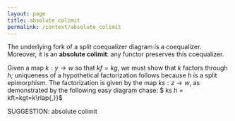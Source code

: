 ```yaml
---
layout: page
title: absolute colimit
permalink: /context/absolute_colimit
---
```


The underlying fork of a split coequalizer diagram is a coequalizer. Moreover, it is an **absolute colimit**: any functor preserves this coequalizer.


Given a map $k : y \to w$ so that $kf=kg$, we must show that $k$ factors through $h$; uniqueness of a hypothetical factorization follows because $h$ is a split epimorphism. The factorization is given by the map $ks : z \to w$, as demonstrated by the following easy diagram chase:
$ ks h = kft=kgt=k\rlap{,}}$

SUGGESTION: absolute colimit